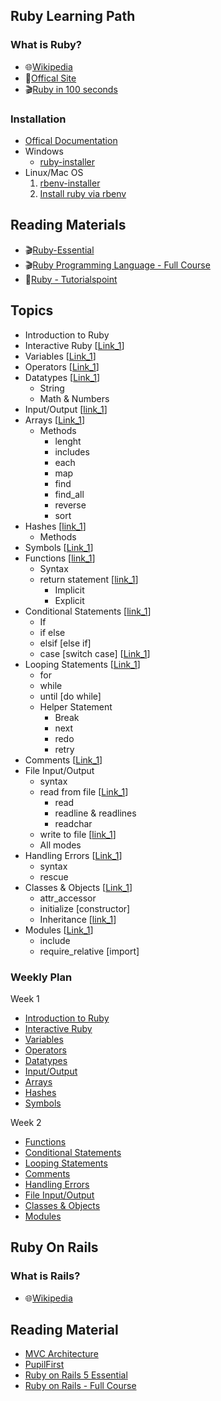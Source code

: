 


## Ruby Learning Path

### What is Ruby?
  - :globe_with_meridians:[Wikipedia](https://en.wikipedia.org/wiki/Ruby_(programming_language))
  - :gem:[Offical Site](https://www.ruby-lang.org/en/)
  - :clapper:[Ruby in 100 seconds](https://www.youtube.com/watch?v=UYm0kfnRTJk)

### Installation
  - [Offical Documentation](https://www.ruby-lang.org/en/downloads/#:~:text=Ways%20of%20Installing%20Ruby)
  - Windows
      - [ruby-installer](https://rubyinstaller.org/)
  - Linux/Mac OS
     1. [rbenv-installer](https://github.com/rbenv/rbenv-installer#rbenv-installer)
     2. [Install ruby via rbenv](https://github.com/rbenv/rbenv/blob/master/README.md#installing-ruby-versions)



## Reading Materials
- :clapper:[Ruby-Essential](https://www.linkedin.com/learning/ruby-essential-training-part-1-the-basics)
- :clapper:[Ruby Programming Language - Full Course](https://youtu.be/t_ispmWmdjY)
- :page_with_curl:[Ruby - Tutorialspoint](https://www.tutorialspoint.com/ruby/index.htm)


## Topics

- Introduction to Ruby 
- Interactive Ruby [[Link_1](https://youtu.be/t_ispmWmdjY?t=14346)]
- Variables [[Link_1](https://youtu.be/t_ispmWmdjY?t=1097)]
- Operators [[Link_1](https://www.tutorialspoint.com/ruby/ruby_operators.htm)]
- Datatypes [[Link_1](https://youtu.be/t_ispmWmdjY?t=1712)]
    - String
    - Math & Numbers
- Input/Output [[link_1](https://youtu.be/t_ispmWmdjY?t=3234)]
- Arrays [[Link_1](https://youtu.be/t_ispmWmdjY?t=4365)]
    - Methods
        - lenght
        - includes
        - each
        - map
        - find
        - find_all
        - reverse
        - sort
- Hashes [[link_1](https://youtu.be/t_ispmWmdjY?t=4891)]
    - Methods
- Symbols [[Link_1](https://www.linkedin.com/learning/ruby-essential-training-part-1-the-basics/symbols)]
- Functions  [[link_1](https://youtu.be/t_ispmWmdjY?t=5262)]
    - Syntax
    - return statement [[link_1](https://youtu.be/t_ispmWmdjY?t=5728)]
        - Implicit
        - Explicit
- Conditional Statements [[link_1](https://youtu.be/t_ispmWmdjY?t=6026)]
    - If
    - if else
    - elsif [else if]
    - case [switch case] [[Link_1](https://youtu.be/t_ispmWmdjY?t=7639)]
- Looping Statements [[Link_1](https://youtu.be/t_ispmWmdjY?t=9329)]
    - for
    - while
    - until [do while]
    - Helper Statement
        - Break
        - next
        - redo
        - retry
- Comments  [[Link_1](https://youtu.be/t_ispmWmdjY?t=9885)]
- File Input/Output 
    - syntax
    - read from file [[Link_1](https://youtu.be/t_ispmWmdjY?t=10163)]
        - read
        - readline & readlines
        - readchar
    - write to file [[link_1](https://youtu.be/t_ispmWmdjY?t=10675)]
    - All modes
- Handling Errors [[Link_1](https://youtu.be/t_ispmWmdjY?t=11194)]
    - syntax
    - rescue
- Classes & Objects [[Link_1](https://youtu.be/t_ispmWmdjY?t=11669)]
    - attr_accessor
    - initialize [constructor]
    - Inheritance  [[link_1](https://youtu.be/t_ispmWmdjY?t=13581)]
- Modules  [[Link_1](https://youtu.be/t_ispmWmdjY?t=14030)]
    - include
    - require_relative [import]


### Weekly Plan
Week 1
- [Introduction to Ruby](https://en.wikipedia.org/wiki/Ruby_(programming_language))
- [Interactive Ruby](https://youtu.be/t_ispmWmdjY?t=14346)
- [Variables](https://youtu.be/t_ispmWmdjY?t=1097)
- [Operators](https://www.tutorialspoint.com/ruby/ruby_operators.htm)
- [Datatypes](https://youtu.be/t_ispmWmdjY?t=1712)
- [Input/Output](https://youtu.be/t_ispmWmdjY?t=3234)
- [Arrays](https://youtu.be/t_ispmWmdjY?t=3234)
- [Hashes](https://youtu.be/t_ispmWmdjY?t=4891)
- [Symbols](https://www.linkedin.com/learning/ruby-essential-training-part-1-the-basics/symbols)

Week 2
- [Functions](https://youtu.be/t_ispmWmdjY?t=5262)
- [Conditional Statements](https://youtu.be/t_ispmWmdjY?t=6026)
- [Looping Statements](https://youtu.be/t_ispmWmdjY?t=9329)
- [Comments](https://youtu.be/t_ispmWmdjY?t=9885)
- [Handling Errors](https://youtu.be/t_ispmWmdjY?t=11194)
- [File Input/Output](https://youtu.be/t_ispmWmdjY?t=10163)
- [Classes & Objects](https://youtu.be/t_ispmWmdjY?t=11669)
- [Modules](https://youtu.be/t_ispmWmdjY?t=14030)


## Ruby On Rails

### What is Rails?
- :globe_with_meridians:[Wikipedia](https://en.wikipedia.org/wiki/Ruby_on_Rails)

## Reading Material
- [MVC Architecture](https://youtu.be/DUg2SWWK18I)
- [PupilFirst](https://freshworks-academy-7118.pflms.net/courses/1419/curriculum)
- [Ruby on Rails 5 Essential](https://www.linkedin.com/learning/ruby-on-rails-5-essential-training)
- [Ruby on Rails - Full Course](https://youtu.be/fmyvWz5TUWg)
